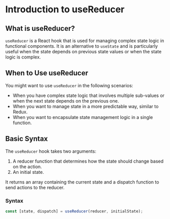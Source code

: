 # Introduction to useReducer

## What is useReducer?

`useReducer` is a React hook that is used for managing complex state logic in functional components. It is an alternative to `useState` and is particularly useful when the state depends on previous state values or when the state logic is complex.

## When to Use useReducer

You might want to use `useReducer` in the following scenarios:

- When you have complex state logic that involves multiple sub-values or when the next state depends on the previous one.
- When you want to manage state in a more predictable way, similar to Redux.
- When you want to encapsulate state management logic in a single function.

## Basic Syntax

The `useReducer` hook takes two arguments:

1. A reducer function that determines how the state should change based on the action.
2. An initial state.

It returns an array containing the current state and a dispatch function to send actions to the reducer.

### Syntax

```javascript
const [state, dispatch] = useReducer(reducer, initialState);
